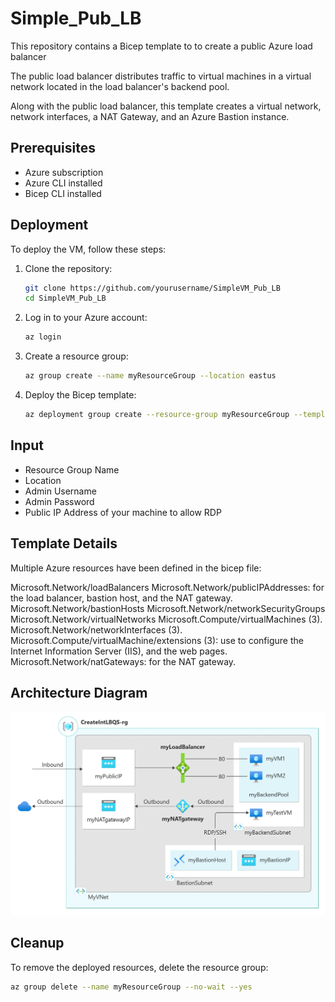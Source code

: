 # Simple_Pub_LB
This repository contains a Bicep template to to create a public Azure load balancer

The public load balancer distributes traffic to virtual machines in a virtual network located in the load balancer's backend pool. 

Along with the public load balancer, this template creates a virtual network, network interfaces, a NAT Gateway, and an Azure Bastion instance.



## Prerequisites

- Azure subscription
- Azure CLI installed
- Bicep CLI installed

## Deployment

To deploy the VM, follow these steps:

1. Clone the repository:
    ```sh
    git clone https://github.com/yourusername/SimpleVM_Pub_LB
    cd SimpleVM_Pub_LB
    ```

2. Log in to your Azure account:
    ```sh
    az login
    ```

3. Create a resource group:
    ```sh
    az group create --name myResourceGroup --location eastus
    ```

4. Deploy the Bicep template:
    ```sh
    az deployment group create --resource-group myResourceGroup --template-file main.bicep
    ```

## Input 

- Resource Group Name
- Location
- Admin Username
- Admin Password
- Public IP Address of your machine to allow RDP


## Template Details

Multiple Azure resources have been defined in the bicep file:

Microsoft.Network/loadBalancers
Microsoft.Network/publicIPAddresses: for the load balancer, bastion host, and the NAT gateway.
Microsoft.Network/bastionHosts
Microsoft.Network/networkSecurityGroups
Microsoft.Network/virtualNetworks
Microsoft.Compute/virtualMachines (3).
Microsoft.Network/networkInterfaces (3).
Microsoft.Compute/virtualMachine/extensions (3): use to configure the Internet Information Server (IIS), and the web pages.
Microsoft.Network/natGateways: for the NAT gateway.

## Architecture Diagram

![Public Load Balancer Architecture](./public-load-balancer-resources.png)

## Cleanup

To remove the deployed resources, delete the resource group:
```sh
az group delete --name myResourceGroup --no-wait --yes
```

